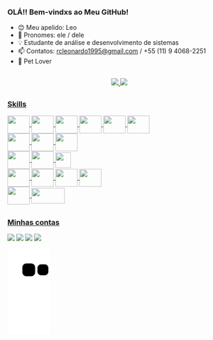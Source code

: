 ### OLÁ!! Bem-vindxs ao Meu GitHub!

- 😊 Meu apelido: Leo
- 🤵 Pronomes: ele / dele
- 💡 Estudante de análise e desenvolvimento de sistemas 
- 📫 Contatos: rcleonardo1995@gmail.com / +55 (11) 9 4068-2251
- 🐶 Pet Lover

<!-- Indicação dos status do meu próprio GIT, com o acompanhamento das linguagens utilziadas -->
##
<div align="center">
  <a href="https://github.com/leoouww">
  <img height="180em" src="https://github-readme-stats.vercel.app/api?username=leoouww&show_icons=true&theme=red&include_all_commits=true&count_private=true"/>
  <img height="180em" src="https://github-readme-stats.vercel.app/api/top-langs/?username=leoouww&layout=compact&langs_count=7&theme=dracula"/>
</div>
  
  
 <!-- Separação da indicação dos meus skills -->
  ##
### Skills  
<div>
  <!-- Full Stack -->
  <img align="center" height="40" width="50" src="https://cdn.jsdelivr.net/gh/devicons/devicon/icons/html5/html5-original.svg" />  
  <img align="center" height="40" width="50" src="https://cdn.jsdelivr.net/gh/devicons/devicon/icons/css3/css3-original.svg" />
  <img align="center" height="40" width="50" src="https://cdn.jsdelivr.net/gh/devicons/devicon/icons/javascript/javascript-original.svg" />
  <img align="center" height="40" width="50" src="https://cdn.jsdelivr.net/gh/devicons/devicon/icons/angularjs/angularjs-original.svg" />
  <img align="center" height="40" width="50" src="https://cdn.jsdelivr.net/gh/devicons/devicon/icons/nodejs/nodejs-original.svg" />
  <img align="center" height="40" width="50" src="https://cdn.jsdelivr.net/gh/devicons/devicon/icons/bower/bower-original-wordmark.svg" />
          
  </br>
 
  <!-- Linguagens -->
  <img align="center" height="40" width="50" src="https://cdn.jsdelivr.net/gh/devicons/devicon/icons/c/c-original.svg" />
  <img align="center" height="40" width="50" src="https://cdn.jsdelivr.net/gh/devicons/devicon/icons/java/java-original.svg" />
  <img align="center" height="40" width="50" src="https://cdn.jsdelivr.net/gh/devicons/devicon/icons/python/python-original-wordmark.svg" />
  </br>
  
  <!-- Repositórios-->  
  <img align="center" height="40" width="50" src="https://cdn.jsdelivr.net/gh/devicons/devicon/icons/github/github-original-wordmark.svg" />
  <img align="center" height="40" width="50" src="https://cdn.jsdelivr.net/gh/devicons/devicon/icons/heroku/heroku-plain-wordmark.svg" />
  <img align="center" height="35" width="35" src="https://upload.wikimedia.org/wikipedia/commons/thumb/b/b2/Repl.it_logo.svg/2048px-Repl.it_logo.svg.png" />
  </br>
  
  <!-- Bncos de dados --> 
  <img align="center" height="40" width="50" src="https://cdn.jsdelivr.net/gh/devicons/devicon/icons/mysql/mysql-plain-wordmark.svg" /> 
  <img align="center" height="40" width="50" src="https://cdn.jsdelivr.net/gh/devicons/devicon/icons/mongodb/mongodb-original-wordmark.svg" />
  <img align="center" height="40" width="50" src="https://www.svgrepo.com/show/127001/sql-file-format.svg"/>
  <img align="center" height="40" width="50" src="https://cdn.jsdelivr.net/gh/devicons/devicon/icons/postgresql/postgresql-original-wordmark.svg" />
  </br>
  
  <!-- Programas de prototipação -->
  <img align="center" height="40" width="50" src="https://cdn.jsdelivr.net/gh/devicons/devicon/icons/figma/figma-plain.svg" />
  <img align="center" height="35" width="75" src="https://www.vectorlogo.zone/logos/lucidchart/lucidchart-ar21.png" />
  </br>
  </div>  
  
  <!-- Indicação das minhas contas pessoais -->
  ##
  ### Minhas contas  
<div> 
  <a href="https://instagram.com/leoouww" target="_blank"><img src="https://img.shields.io/badge/-Instagram-%23E4405F?style=for-the-badge&logo=instagram&logoColor=white" target="_blank"></a>
 	<a href="https://www.linkedin.com/in/leonardo-castro-programmer/" target="_blank"><img src="https://img.shields.io/badge/-LinkedIn-%230077B5?style=for-the-badge&logo=linkedin&logoColor=white" target="_blank"></a> 
  <a href="mailto:rcleonardo1995@gmail.com" target="_blank"><img src="https://img.shields.io/badge/Gmail-D14836?style=for-the-badge&logo=gmail&logoColor=white" target="_blank"></a> 
  <a href="https://replit.com/@leoouww" target="_blank"><img src="https://img.shields.io/badge/replit-667881?style=for-the-badge&logo=replit&logoColor=white" target="_blank"></a> 
 
 <!-- Cobrinha para comer meus commits --> 
 ![Snake animation](https://github.com/rafaballerini/rafaballerini/blob/output/github-contribution-grid-snake.svg) 
 </div>
 
